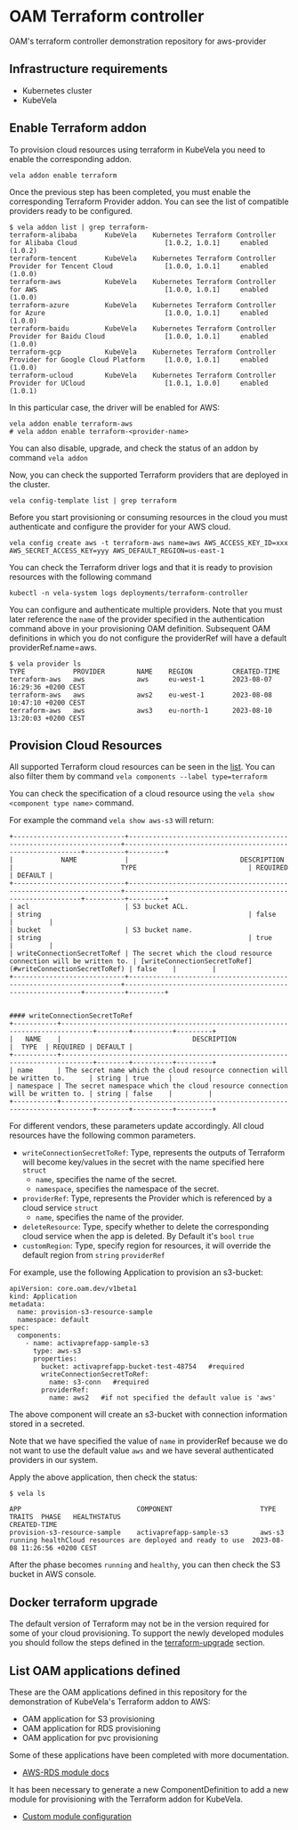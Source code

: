 # OAM Terraform controller

OAM's terraform controller demonstration repository for aws-provider

## Infrastructure requirements

- Kubernetes cluster
- KubeVela


## Enable Terraform addon

To provision cloud resources using terraform in KubeVela you need to enable the corresponding addon.

```
vela addon enable terraform
```

Once the previous step has been completed, you must enable the corresponding Terraform Provider addon. You can see the list of compatible providers ready to be configured.

```
$ vela addon list | grep terraform-
terraform-alibaba       KubeVela    Kubernetes Terraform Controller for Alibaba Cloud                      [1.0.2, 1.0.1]     enabled (1.0.2)
terraform-tencent       KubeVela    Kubernetes Terraform Controller Provider for Tencent Cloud             [1.0.0, 1.0.1]     enabled (1.0.0)
terraform-aws           KubeVela    Kubernetes Terraform Controller for AWS                                [1.0.0, 1.0.1]     enabled (1.0.0)
terraform-azure         KubeVela    Kubernetes Terraform Controller for Azure                              [1.0.0, 1.0.1]     enabled (1.0.0)
terraform-baidu         KubeVela    Kubernetes Terraform Controller Provider for Baidu Cloud               [1.0.0, 1.0.1]     enabled (1.0.0)
terraform-gcp           KubeVela    Kubernetes Terraform Controller Provider for Google Cloud Platform     [1.0.0, 1.0.1]     enabled (1.0.0)
terraform-ucloud        KubeVela    Kubernetes Terraform Controller Provider for UCloud                    [1.0.1, 1.0.0]     enabled (1.0.1)
```

In this particular case, the driver will be enabled for AWS:

```
vela addon enable terraform-aws   
# vela addon enable terraform-<provider-name>
```
You can also disable, upgrade, and check the status of an addon by command ``vela addon``

Now, you can check the supported Terraform providers that are deployed in the cluster.

```
vela config-template list | grep terraform
```

Before you start provisioning or consuming resources in the cloud you must authenticate and configure the provider for your AWS cloud.

```
vela config create aws -t terraform-aws name=aws AWS_ACCESS_KEY_ID=xxx AWS_SECRET_ACCESS_KEY=yyy AWS_DEFAULT_REGION=us-east-1
``` 

You can check the Terraform driver logs and that it is ready to provision resources with the following command

```
kubectl -n vela-system logs deployments/terraform-controller
```

You can configure and authenticate multiple providers. Note that you must later reference the ``name`` of the provider specified in the authentication command above in your provisioning OAM definition. Subsequent OAM definitions in which you do not configure the providerRef will have a default providerRef.name=aws. 

```
$ vela provider ls
TYPE            PROVIDER        NAME    REGION          CREATED-TIME
terraform-aws   aws             aws     eu-west-1       2023-08-07 16:29:36 +0200 CEST
terraform-aws   aws             aws2    eu-west-1       2023-08-08 10:47:10 +0200 CEST
terraform-aws   aws             aws3    eu-north-1      2023-08-10 13:20:03 +0200 CEST
```

## Provision Cloud Resources

All supported Terraform cloud resources can be seen in the [list](https://kubevela.io/docs/end-user/components/cloud-services/cloud-resources-list/). You can also filter them by command ``vela components --label type=terraform``

You can check the specification of a cloud resource using the ``vela show <component type name>`` command.

For example the command ``vela show aws-s3`` will return:

````
+----------------------------+--------------------------------------------------------------------+-----------------------------------------------------------+----------+---------+
|            NAME            |                            DESCRIPTION                             |                           TYPE                            | REQUIRED | DEFAULT |
+----------------------------+--------------------------------------------------------------------+-----------------------------------------------------------+----------+---------+
| acl                        | S3 bucket ACL.                                                     | string                                                    | false    |         |
| bucket                     | S3 bucket name.                                                    | string                                                    | true     |         |
| writeConnectionSecretToRef | The secret which the cloud resource connection will be written to. | [writeConnectionSecretToRef](#writeConnectionSecretToRef) | false    |         |
+----------------------------+--------------------------------------------------------------------+-----------------------------------------------------------+----------+---------+


#### writeConnectionSecretToRef
+-----------+------------------------------------------------------------------------------+--------+----------+---------+
|   NAME    |                                 DESCRIPTION                                  |  TYPE  | REQUIRED | DEFAULT |
+-----------+------------------------------------------------------------------------------+--------+----------+---------+
| name      | The secret name which the cloud resource connection will be written to.      | string | true     |         |
| namespace | The secret namespace which the cloud resource connection will be written to. | string | false    |         |
+-----------+------------------------------------------------------------------------------+--------+----------+---------+
````


For different vendors, these parameters update accordingly. All cloud resources have the following common parameters.

- ``writeConnectionSecretToRef``: Type, represents the outputs of Terraform will become key/values in the secret with the name specified here ``struct``
    - ``name``, specifies the name of the secret.
    - ``namespace``, specifies the namespace of the secret.
- ``providerRef``: Type, represents the Provider which is referenced by a cloud service ``struct``
    - ``name``, specifies the name of the provider.
- ``deleteResource``: Type, specify whether to delete the corresponding cloud service when the app is deleted. By Default it's ``bool`` ``true``
- ``customRegion``: Type, specify region for resources, it will override the default region from ``string`` ``providerRef``

For example, use the following Application to provision an s3-bucket:

```
apiVersion: core.oam.dev/v1beta1
kind: Application
metadata:
  name: provision-s3-resource-sample
  namespace: default
spec:
  components:
    - name: activaprefapp-sample-s3
      type: aws-s3
      properties:
        bucket: activaprefapp-bucket-test-48754   #required
        writeConnectionSecretToRef:
          name: s3-conn   #required
        providerRef:
          name: aws2   #if not specified the default value is 'aws'
```

The above component will create an s3-bucket with connection information stored in a secreted.

Note that we have specified the value of ``name`` in providerRef because we do not want to use the default value ``aws`` and we have several authenticated providers in our system.

Apply the above application, then check the status:

```
$ vela ls

APP                             COMPONENT                      TYPE    TRAITS  PHASE   HEALTHSTATUS                                         CREATED-TIME
provision-s3-resource-sample    activaprefapp-sample-s3        aws-s3          running healthCloud resources are deployed and ready to use  2023-08-08 11:26:56 +0200 CEST
```

After the phase becomes ``running`` and ``healthy``, you can then check the S3 bucket in AWS console.

## Docker terraform upgrade

The default version of Terraform may not be in the version required for some of your cloud provisioning.
To support the newly developed modules you should follow the steps defined in the [terraform-upgrade](./docs-module/terraform-upgrade.md) section.

## List OAM applications defined

These are the OAM applications defined in this repository for the demonstration of KubeVela's Terraform addon to AWS:

- OAM application for S3 provisioning
- OAM application for RDS provisioning
- OAM application for pvc provisioning

Some of these applications have been completed with more documentation.

- [AWS-RDS module docs](./docs-module/aws-rds.md)

It has been necessary to generate a new ComponentDefinition to add a new module for provisioning with the Terraform addon for KubeVela.

- [Custom module configuration](./docs-module/custom-modules.md)
